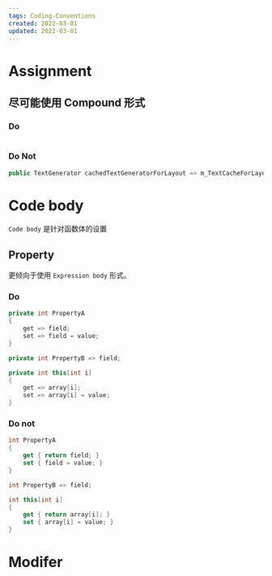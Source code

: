 ```yaml
---
tags: Coding-Conventions
created: 2022-03-01
updated: 2022-03-01
---
```


# Assignment

## 尽可能使用 Compound 形式

### Do

```csharp
```

### Do Not
```csharp
public TextGenerator cachedTextGeneratorForLayout => m_TextCacheForLayout ?? (m_TextCacheForLayout = new TextGenerator());
```


# Code body

`Code body`  是针对函数体的设置

## Property

更倾向于使用 `Expression body` 形式。

### Do

```csharp
private int PropertyA
{
    get => field;
    set => field = value;
}

private int PropertyB => field;

private int this[int i]
{
    get => array[i];
    set => array[i] = value;
}
```

### Do not

```csharp
int PropertyA
{
    get { return field; }
    set { field = value; }
}

int PropertyB => field;

int this[int i]
{
    get { return array[i]; }
    set { array[i] = value; }
}
```


# Modifer